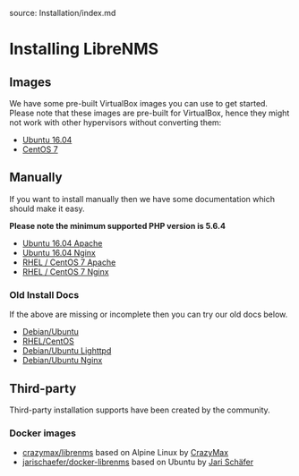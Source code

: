 source: Installation/index.md

# Installing LibreNMS

## Images
We have some pre-built VirtualBox images you can use to get started. Please note that these images are pre-built for VirtualBox, hence they might not work with other hypervisors without converting them:

- [Ubuntu 16.04](http://docs.librenms.org/Installation/Ubuntu-image/)
- [CentOS 7](http://docs.librenms.org/Installation/CentOS-image/)

## Manually
If you want to install manually then we have some documentation which should make it easy.

**Please note the minimum supported PHP version is 5.6.4**

- [Ubuntu 16.04 Apache](http://docs.librenms.org/Installation/Installation-Ubuntu-1604-Apache/)
- [Ubuntu 16.04 Nginx](http://docs.librenms.org/Installation/Installation-Ubuntu-1604-Nginx/)
- [RHEL / CentOS 7 Apache](http://docs.librenms.org/Installation/Installation-CentOS-7-Apache/)
- [RHEL / CentOS 7 Nginx](http://docs.librenms.org/Installation/Installation-CentOS-7-Nginx/)

### Old Install Docs
If the above are missing or incomplete then you can try our old docs below.

- [Debian/Ubuntu](http://docs.librenms.org/Installation/Installation-Ubuntu-1404-Apache/)
- [RHEL/CentOS](http://docs.librenms.org/Installation/Installation-CentOS-6-Apache-Nginx/)
- [Debian/Ubuntu Lighttpd](http://docs.librenms.org/Installation/Installation-Ubuntu-1404-Lighttpd/)
- [Debian/Ubuntu Nginx](http://docs.librenms.org/Installation/Installation-Ubuntu-1404-Nginx/)

## Third-party
Third-party installation supports have been created by the community.

### Docker images

- [crazymax/librenms](https://github.com/crazy-max/docker-librenms) based on Alpine Linux by [CrazyMax](https://github.com/crazy-max)
- [jarischaefer/docker-librenms](https://github.com/jarischaefer/docker-librenms) based on Ubuntu by [Jari Schäfer](https://github.com/jarischaefer)
